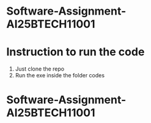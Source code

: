# Software-Assignment-AI25BTECH11001

# Instruction to run the code

1. Just clone the repo
2. Run the exe inside the folder codes
# Software-Assignment-AI25BTECH11001
